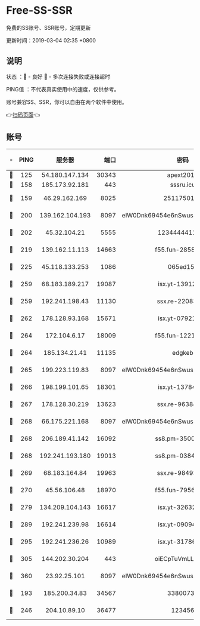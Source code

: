 # Free-SS-SSR

免费的SS账号、SSR账号，定期更新

更新时间：2019-03-04 02:35 +0800

## 说明

状态     ：🙂 - 良好 🙁 - 多次连接失败或连接超时

PING值   ：不代表真实使用中的速度，仅供参考。

账号兼容SS、SSR，你可以自由在两个软件中使用。

👉[扫码页面](https://liesauer.github.io/free-ss-ssr.github.io/)👈

## 账号

|-|PING|服务器|端口|密码|加密方式|区域|
|:----:|:----:|:-----:|-----:|:----:|:----:|:----:|
|🙂|125|54.180.147.134|30343|apext2019|chacha20|KR|
|🙂|158|185.173.92.181|443|sssru.icu|rc4-md5|RU|
|🙂|159|46.29.162.169|8025|2511750146|aes-256-cfb|RU|
|🙂|200|139.162.104.193|8097|eIW0Dnk69454e6nSwuspv9DmS201tQ0D|aes-256-cfb|JP|
|🙂|202|45.32.104.21|5555|1234444411111|aes-256-cfb|SG|
|🙂|219|139.162.11.113|14663|f55.fun-28583280|aes-256-cfb|SG|
|🙂|225|45.118.133.253|1086|065ed15a|aes-256-cfb|SG|
|🙂|259|68.183.189.217|19087|isx.yt-13912703|aes-256-cfb|SG|
|🙂|259|192.241.198.43|11130|ssx.re-22083061|aes-256-cfb|US|
|🙂|262|178.128.93.168|15671|isx.yt-07921644|aes-256-cfb|SG|
|🙂|264|172.104.6.17|18009|f55.fun-12212808|aes-256-cfb|US|
|🙂|264|185.134.21.41|11135|edgkeb|aes-256-cfb|GB|
|🙂|265|199.223.119.83|8097|eIW0Dnk69454e6nSwuspv9DmS201tQ0D|aes-256-cfb|US|
|🙂|266|198.199.101.65|18301|isx.yt-13784325|aes-256-cfb|US|
|🙂|267|178.128.30.219|13623|ssx.re-96384846|aes-256-cfb|SG|
|🙂|268|66.175.221.168|8097|eIW0Dnk69454e6nSwuspv9DmS201tQ0D|aes-256-cfb|US|
|🙂|268|206.189.41.142|16092|ss8.pm-35002158|aes-256-cfb|SG|
|🙂|268|192.241.193.180|19013|ss8.pm-03842768|aes-256-cfb|US|
|🙂|269|68.183.164.84|19963|ssx.re-98493930|aes-256-cfb|US|
|🙂|270|45.56.106.48|18970|f55.fun-79568034|aes-256-cfb|US|
|🙂|279|134.209.104.143|16617|isx.yt-32632339|aes-256-cfb|SG|
|🙂|289|192.241.239.98|16614|isx.yt-09094169|aes-256-cfb|US|
|🙂|295|192.241.236.26|10989|isx.yt-31786125|aes-256-cfb|US|
|🙂|305|144.202.30.204|443|oiECpTuVmLLxk4Ts|aes-256-cfb|US|
|🙂|360|23.92.25.101|8097|eIW0Dnk69454e6nSwuspv9DmS201tQ0D|aes-256-cfb|US|
|🙂|193|185.200.34.83|34567|33800731|aes-256-cfb|US|
|🙂|246|204.10.89.10|36477|123456|aes-256-cfb|US|
